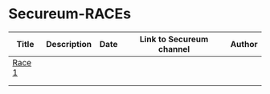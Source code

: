 # Secureum-RACEs

| Title                        | Description | Date | Link to Secureum channel | Author |
|------------------------------|-------------|------|--------------------------|--------|
| [Race 1]((races/race-01.md)) |             |      |                          |        |
|                              |             |      |                          |        |
|                              |             |      |                          |        |